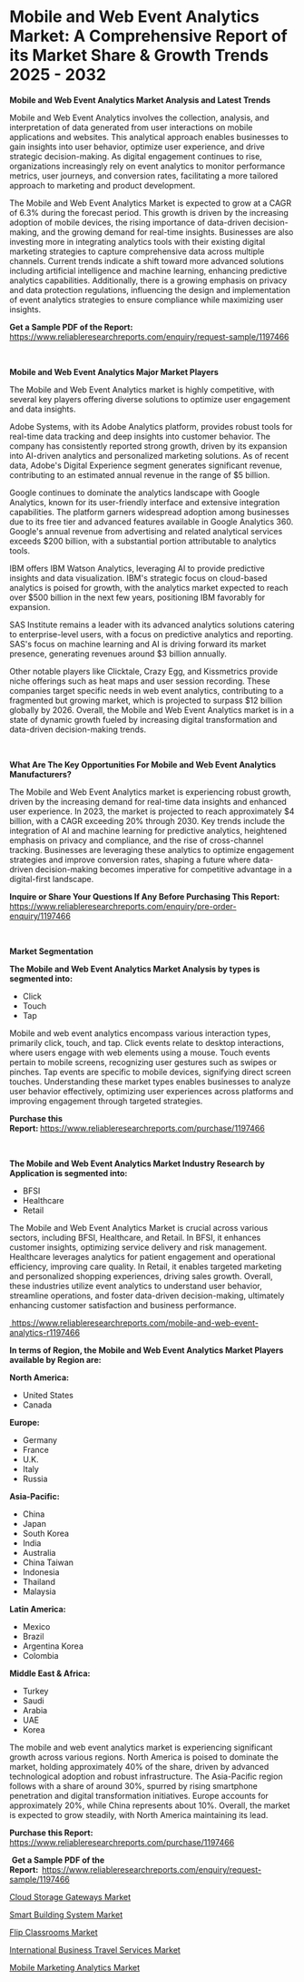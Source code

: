 <p><h1>Mobile and Web Event Analytics Market: A Comprehensive Report of its Market Share & Growth Trends 2025 - 2032</h1></p><p><strong>Mobile and Web Event Analytics Market Analysis and Latest Trends</strong></p>
<p><p>Mobile and Web Event Analytics involves the collection, analysis, and interpretation of data generated from user interactions on mobile applications and websites. This analytical approach enables businesses to gain insights into user behavior, optimize user experience, and drive strategic decision-making. As digital engagement continues to rise, organizations increasingly rely on event analytics to monitor performance metrics, user journeys, and conversion rates, facilitating a more tailored approach to marketing and product development.</p><p>The Mobile and Web Event Analytics Market is expected to grow at a CAGR of 6.3% during the forecast period. This growth is driven by the increasing adoption of mobile devices, the rising importance of data-driven decision-making, and the growing demand for real-time insights. Businesses are also investing more in integrating analytics tools with their existing digital marketing strategies to capture comprehensive data across multiple channels. Current trends indicate a shift toward more advanced solutions including artificial intelligence and machine learning, enhancing predictive analytics capabilities. Additionally, there is a growing emphasis on privacy and data protection regulations, influencing the design and implementation of event analytics strategies to ensure compliance while maximizing user insights.</p></p>
<p><strong>Get a Sample PDF of the Report:&nbsp;</strong> <a href="https://www.reliableresearchreports.com/enquiry/request-sample/1197466?utm_campaign=2030&utm_medium=2&utm_source=Github&utm_content=ia&utm_term=11032025&utm_id=mobile-and-web-event-analytics">https://www.reliableresearchreports.com/enquiry/request-sample/1197466</a></p>
<p>&nbsp;</p>
<p><strong>Mobile and Web Event Analytics Major Market Players</strong></p>
<p><p>The Mobile and Web Event Analytics market is highly competitive, with several key players offering diverse solutions to optimize user engagement and data insights. </p><p>Adobe Systems, with its Adobe Analytics platform, provides robust tools for real-time data tracking and deep insights into customer behavior. The company has consistently reported strong growth, driven by its expansion into AI-driven analytics and personalized marketing solutions. As of recent data, Adobe's Digital Experience segment generates significant revenue, contributing to an estimated annual revenue in the range of $5 billion.</p><p>Google continues to dominate the analytics landscape with Google Analytics, known for its user-friendly interface and extensive integration capabilities. The platform garners widespread adoption among businesses due to its free tier and advanced features available in Google Analytics 360. Google's annual revenue from advertising and related analytical services exceeds $200 billion, with a substantial portion attributable to analytics tools.</p><p>IBM offers IBM Watson Analytics, leveraging AI to provide predictive insights and data visualization. IBM's strategic focus on cloud-based analytics is poised for growth, with the analytics market expected to reach over $500 billion in the next few years, positioning IBM favorably for expansion.</p><p>SAS Institute remains a leader with its advanced analytics solutions catering to enterprise-level users, with a focus on predictive analytics and reporting. SAS's focus on machine learning and AI is driving forward its market presence, generating revenues around $3 billion annually.</p><p>Other notable players like Clicktale, Crazy Egg, and Kissmetrics provide niche offerings such as heat maps and user session recording. These companies target specific needs in web event analytics, contributing to a fragmented but growing market, which is projected to surpass $12 billion globally by 2026. Overall, the Mobile and Web Event Analytics market is in a state of dynamic growth fueled by increasing digital transformation and data-driven decision-making trends.</p></p>
<p>&nbsp;</p>
<p><strong>What Are The Key Opportunities For Mobile and Web Event Analytics Manufacturers?</strong></p>
<p><p>The Mobile and Web Event Analytics market is experiencing robust growth, driven by the increasing demand for real-time data insights and enhanced user experience. In 2023, the market is projected to reach approximately $4 billion, with a CAGR exceeding 20% through 2030. Key trends include the integration of AI and machine learning for predictive analytics, heightened emphasis on privacy and compliance, and the rise of cross-channel tracking. Businesses are leveraging these analytics to optimize engagement strategies and improve conversion rates, shaping a future where data-driven decision-making becomes imperative for competitive advantage in a digital-first landscape.</p></p>
<p><strong>Inquire or Share Your Questions If Any Before Purchasing This Report:</strong> <a href="https://www.reliableresearchreports.com/enquiry/pre-order-enquiry/1197466?utm_campaign=2030&utm_medium=2&utm_source=Github&utm_content=ia&utm_term=11032025&utm_id=mobile-and-web-event-analytics">https://www.reliableresearchreports.com/enquiry/pre-order-enquiry/1197466</a></p>
<p>&nbsp;</p>
<p><strong>Market Segmentation</strong></p>
<p><strong>The Mobile and Web Event Analytics Market Analysis by types is segmented into:</strong></p>
<p><ul><li>Click</li><li>Touch</li><li>Tap</li></ul></p>
<p><p>Mobile and web event analytics encompass various interaction types, primarily click, touch, and tap. Click events relate to desktop interactions, where users engage with web elements using a mouse. Touch events pertain to mobile screens, recognizing user gestures such as swipes or pinches. Tap events are specific to mobile devices, signifying direct screen touches. Understanding these market types enables businesses to analyze user behavior effectively, optimizing user experiences across platforms and improving engagement through targeted strategies.</p></p>
<p><strong>Purchase this Report:&nbsp;</strong><a href="https://www.reliableresearchreports.com/purchase/1197466?utm_campaign=2030&utm_medium=2&utm_source=Github&utm_content=ia&utm_term=11032025&utm_id=mobile-and-web-event-analytics">https://www.reliableresearchreports.com/purchase/1197466</a></p>
<p>&nbsp;</p>
<p><strong>The Mobile and Web Event Analytics Market Industry Research by Application is segmented into:</strong></p>
<p><ul><li>BFSI</li><li>Healthcare</li><li>Retail</li></ul></p>
<p><p>The Mobile and Web Event Analytics Market is crucial across various sectors, including BFSI, Healthcare, and Retail. In BFSI, it enhances customer insights, optimizing service delivery and risk management. Healthcare leverages analytics for patient engagement and operational efficiency, improving care quality. In Retail, it enables targeted marketing and personalized shopping experiences, driving sales growth. Overall, these industries utilize event analytics to understand user behavior, streamline operations, and foster data-driven decision-making, ultimately enhancing customer satisfaction and business performance.</p></p>
<p><a href="https://www.reliableresearchreports.com/mobile-and-web-event-analytics-r1197466?utm_campaign=2030&utm_medium=2&utm_source=Github&utm_content=ia&utm_term=11032025&utm_id=mobile-and-web-event-analytics">&nbsp;https://www.reliableresearchreports.com/mobile-and-web-event-analytics-r1197466</a></p>
<p><strong>In terms of Region, the Mobile and Web Event Analytics Market Players available by Region are:</strong></p>
<p>
    <p> <strong> North America: </strong>
        <ul>
            <li>United States</li>
            <li>Canada</li>
        </ul>
        </p> 
    <p> <strong> Europe: </strong>
        <ul>
            <li>Germany</li>
            <li>France</li>
            <li>U.K.</li>
            <li>Italy</li>
            <li>Russia</li>
        </ul>
        </p> 
    <p> <strong> Asia-Pacific: </strong>
        <ul>
            <li>China</li>
            <li>Japan</li>
            <li>South Korea</li>
            <li>India</li>
            <li>Australia</li>
            <li>China Taiwan</li>
            <li>Indonesia</li>
            <li>Thailand</li>
            <li>Malaysia</li>
        </ul>
        </p> 
    <p> <strong> Latin America: </strong>
        <ul>
            <li>Mexico</li>
            <li>Brazil</li>
            <li>Argentina Korea</li>
            <li>Colombia</li>
        </ul>
        </p> 
    <p> <strong> Middle East & Africa: </strong>
        <ul>
            <li>Turkey</li>
            <li>Saudi</li>
            <li>Arabia</li>
            <li>UAE</li>
            <li>Korea</li>
        </ul>
    </p>
    </p>
<p><p>The mobile and web event analytics market is experiencing significant growth across various regions. North America is poised to dominate the market, holding approximately 40% of the share, driven by advanced technological adoption and robust infrastructure. The Asia-Pacific region follows with a share of around 30%, spurred by rising smartphone penetration and digital transformation initiatives. Europe accounts for approximately 20%, while China represents about 10%. Overall, the market is expected to grow steadily, with North America maintaining its lead.</p></p>
<p><strong>Purchase this Report: </strong><a href="https://www.reliableresearchreports.com/purchase/1197466?utm_campaign=2030&utm_medium=2&utm_source=Github&utm_content=ia&utm_term=11032025&utm_id=mobile-and-web-event-analytics">https://www.reliableresearchreports.com/purchase/1197466</a></p>
<p>&nbsp;<strong>Get a Sample PDF of the Report:&nbsp;&nbsp;</strong><a href="https://www.reliableresearchreports.com/enquiry/request-sample/1197466?utm_campaign=2030&utm_medium=2&utm_source=Github&utm_content=ia&utm_term=11032025&utm_id=mobile-and-web-event-analytics">https://www.reliableresearchreports.com/enquiry/request-sample/1197466</a></p>
<p><strong></strong></p>
<p><p><a href="https://github.com/sukeldrage0g/Market-Research-Report-List-1/blob/main/cloud-storage-gateways-market.md?utm_campaign=2030&utm_medium=2&utm_source=Github&utm_content=ia&utm_term=11032025&utm_id=mobile-and-web-event-analytics">Cloud Storage Gateways Market</a></p><p><a href="https://github.com/hervedeidadw/Market-Research-Report-List-1/blob/main/smart-building-system-market.md?utm_campaign=2030&utm_medium=2&utm_source=Github&utm_content=ia&utm_term=11032025&utm_id=mobile-and-web-event-analytics">Smart Building System Market</a></p><p><a href="https://github.com/elceryaneik/Market-Research-Report-List-1/blob/main/flip-classrooms-market.md?utm_campaign=2030&utm_medium=2&utm_source=Github&utm_content=ia&utm_term=11032025&utm_id=mobile-and-web-event-analytics">Flip Classrooms Market</a></p><p><a href="https://github.com/okornevonywx/Market-Research-Report-List-1/blob/main/international-business-travel-services-market.md?utm_campaign=2030&utm_medium=2&utm_source=Github&utm_content=ia&utm_term=11032025&utm_id=mobile-and-web-event-analytics">International Business Travel Services Market</a></p><p><a href="https://github.com/nwogudimouix/Market-Research-Report-List-1/blob/main/mobile-marketing-analytics-market.md?utm_campaign=2030&utm_medium=2&utm_source=Github&utm_content=ia&utm_term=11032025&utm_id=mobile-and-web-event-analytics">Mobile Marketing Analytics Market</a></p></p>